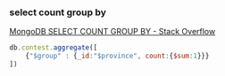 ### select count group by


[MongoDB SELECT COUNT GROUP BY - Stack Overflow](https://stackoverflow.com/questions/23116330/mongodb-select-count-group-by)


 

```js
db.contest.aggregate([
    {"$group" : {_id:"$province", count:{$sum:1}}}
])
```
